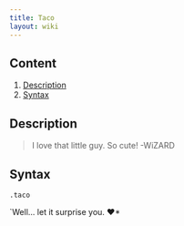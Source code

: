 ```yaml
---
title: Taco
layout: wiki
---
```

## Content
  1. [Description](#description)
  2. [Syntax](#syntax)
  
## Description
>I love that little guy. So cute! -WiZARD

## Syntax
`.taco`

`Well... let it surprise you. ♥*
